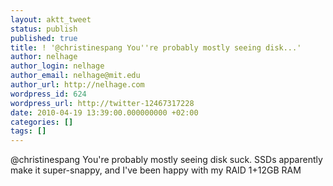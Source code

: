 ```yaml
---
layout: aktt_tweet
status: publish
published: true
title: ! '@christinespang You''re probably mostly seeing disk...'
author: nelhage
author_login: nelhage
author_email: nelhage@mit.edu
author_url: http://nelhage.com
wordpress_id: 624
wordpress_url: http://twitter-12467317228
date: 2010-04-19 13:39:00.000000000 +02:00
categories: []
tags: []
---
```

@christinespang You're probably mostly seeing disk suck. SSDs apparently make it super-snappy, and I've been happy with my RAID 1+12GB RAM
